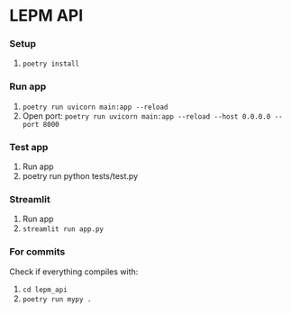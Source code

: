 # LEPM API

### Setup
1. `poetry install`

### Run app
1. `poetry run uvicorn main:app --reload`
2. Open port: `poetry run uvicorn main:app --reload --host 0.0.0.0 --port 8000`

### Test app
1. Run app
2. poetry run python tests/test.py

### Streamlit
1. Run app
2. `streamlit run app.py`

### For commits
Check if everything compiles with:
1. `cd lepm_api`
2. `poetry run mypy .`
